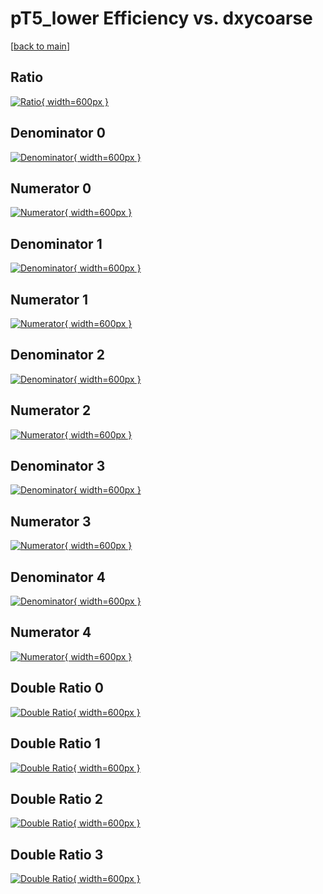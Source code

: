 # pT5_lower Efficiency vs. dxycoarse

[[back to main](./)]



## Ratio

[![Ratio](../mtv/var/pT5_lower_loweta_13_-1_eff_dxycoarse.png){ width=600px }](../mtv/var/pT5_lower_loweta_13_-1_eff_dxycoarse.pdf)

## Denominator 0

[![Denominator](../mtv/den/pT5_lower_loweta_13_-1_eff_dxycoarse_den0.png){ width=600px }](../mtv/den/pT5_lower_loweta_13_-1_eff_dxycoarse_den0.pdf)

## Numerator 0

[![Numerator](../mtv/num/pT5_lower_loweta_13_-1_eff_dxycoarse_num0.png){ width=600px }](../mtv/num/pT5_lower_loweta_13_-1_eff_dxycoarse_num0.pdf)

## Denominator 1

[![Denominator](../mtv/den/pT5_lower_loweta_13_-1_eff_dxycoarse_den1.png){ width=600px }](../mtv/den/pT5_lower_loweta_13_-1_eff_dxycoarse_den1.pdf)

## Numerator 1

[![Numerator](../mtv/num/pT5_lower_loweta_13_-1_eff_dxycoarse_num1.png){ width=600px }](../mtv/num/pT5_lower_loweta_13_-1_eff_dxycoarse_num1.pdf)

## Denominator 2

[![Denominator](../mtv/den/pT5_lower_loweta_13_-1_eff_dxycoarse_den2.png){ width=600px }](../mtv/den/pT5_lower_loweta_13_-1_eff_dxycoarse_den2.pdf)

## Numerator 2

[![Numerator](../mtv/num/pT5_lower_loweta_13_-1_eff_dxycoarse_num2.png){ width=600px }](../mtv/num/pT5_lower_loweta_13_-1_eff_dxycoarse_num2.pdf)

## Denominator 3

[![Denominator](../mtv/den/pT5_lower_loweta_13_-1_eff_dxycoarse_den3.png){ width=600px }](../mtv/den/pT5_lower_loweta_13_-1_eff_dxycoarse_den3.pdf)

## Numerator 3

[![Numerator](../mtv/num/pT5_lower_loweta_13_-1_eff_dxycoarse_num3.png){ width=600px }](../mtv/num/pT5_lower_loweta_13_-1_eff_dxycoarse_num3.pdf)

## Denominator 4

[![Denominator](../mtv/den/pT5_lower_loweta_13_-1_eff_dxycoarse_den4.png){ width=600px }](../mtv/den/pT5_lower_loweta_13_-1_eff_dxycoarse_den4.pdf)

## Numerator 4

[![Numerator](../mtv/num/pT5_lower_loweta_13_-1_eff_dxycoarse_num4.png){ width=600px }](../mtv/num/pT5_lower_loweta_13_-1_eff_dxycoarse_num4.pdf)

## Double Ratio 0

[![Double Ratio](../mtv/ratio/pT5_lower_loweta_13_-1_eff_dxycoarse_ratio0.png){ width=600px }](../mtv/ratio/pT5_lower_loweta_13_-1_eff_dxycoarse_ratio0.pdf)

## Double Ratio 1

[![Double Ratio](../mtv/ratio/pT5_lower_loweta_13_-1_eff_dxycoarse_ratio1.png){ width=600px }](../mtv/ratio/pT5_lower_loweta_13_-1_eff_dxycoarse_ratio1.pdf)

## Double Ratio 2

[![Double Ratio](../mtv/ratio/pT5_lower_loweta_13_-1_eff_dxycoarse_ratio2.png){ width=600px }](../mtv/ratio/pT5_lower_loweta_13_-1_eff_dxycoarse_ratio2.pdf)

## Double Ratio 3

[![Double Ratio](../mtv/ratio/pT5_lower_loweta_13_-1_eff_dxycoarse_ratio3.png){ width=600px }](../mtv/ratio/pT5_lower_loweta_13_-1_eff_dxycoarse_ratio3.pdf)

